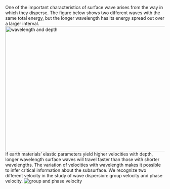One of the important characteristics of surface wave arises from the way in which they disperse. The figure below shows two different waves with the same total energy, but the longer wavelength has its energy spread out over a larger interval. 
<img alt="wavelength and depth" src="https://upload.wikimedia.org/wikipedia/commons/thumb/8/89/Surface_wave_penetration.png/1024px-Surface_wave_penetration.png" width="640" height="394">
If earth materials’ elastic parameters yield higher velocities with depth, longer wavelength surface waves will travel faster than those with shorter wavelengths. The variation of velocities with wavelength makes it possible to infer critical information about the subsurface. We recognize two different velocity in the study of wave dispersion: group velocity and phase velocity. 
![group and phase velocity](http://resource.isvr.soton.ac.uk/spcg/tutorial/tutorial/Tutorial_files/essaiwave.gif)
